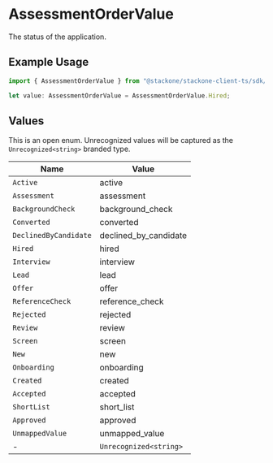 # AssessmentOrderValue

The status of the application.

## Example Usage

```typescript
import { AssessmentOrderValue } from "@stackone/stackone-client-ts/sdk/models/shared";

let value: AssessmentOrderValue = AssessmentOrderValue.Hired;
```

## Values

This is an open enum. Unrecognized values will be captured as the `Unrecognized<string>` branded type.

| Name                   | Value                  |
| ---------------------- | ---------------------- |
| `Active`               | active                 |
| `Assessment`           | assessment             |
| `BackgroundCheck`      | background_check       |
| `Converted`            | converted              |
| `DeclinedByCandidate`  | declined_by_candidate  |
| `Hired`                | hired                  |
| `Interview`            | interview              |
| `Lead`                 | lead                   |
| `Offer`                | offer                  |
| `ReferenceCheck`       | reference_check        |
| `Rejected`             | rejected               |
| `Review`               | review                 |
| `Screen`               | screen                 |
| `New`                  | new                    |
| `Onboarding`           | onboarding             |
| `Created`              | created                |
| `Accepted`             | accepted               |
| `ShortList`            | short_list             |
| `Approved`             | approved               |
| `UnmappedValue`        | unmapped_value         |
| -                      | `Unrecognized<string>` |